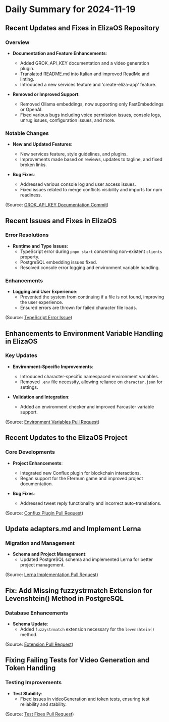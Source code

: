 # Daily Summary for 2024-11-19

## Recent Updates and Fixes in ElizaOS Repository

### Overview
- **Documentation and Feature Enhancements**:
  - Added GROK_API_KEY documentation and a video generation plugin.
  - Translated README.md into Italian and improved ReadMe and linting.
  - Introduced a new services feature and 'create-eliza-app' feature.

- **Removed or Improved Support**:
  - Removed Ollama embeddings, now supporting only FastEmbeddings or OpenAI.
  - Fixed various bugs including voice permission issues, console logs, unrug issues, configuration issues, and more.

### Notable Changes
- **New and Updated Features**:
  - New services feature, style guidelines, and plugins.
  - Improvements made based on reviews, updates to tagline, and fixed broken links.

- **Bug Fixes**:
  - Addressed various console log and user access issues.
  - Fixed issues related to merge conflicts visibility and imports for npm readiness.

(Source: [GROK_API_KEY Documentation Commit](https://github.com/elizaOS/eliza/commit/5fdbee6df504e7505d80a7657948d98e571bf18d))

## Recent Issues and Fixes in ElizaOS

### Error Resolutions
- **Runtime and Type Issues**:
  - TypeScript error during `pnpm start` concerning non-existent `clients` property.
  - PostgreSQL embedding issues fixed.
  - Resolved console error logging and environment variable handling.

### Enhancements
- **Logging and User Experience**:
  - Prevented the system from continuing if a file is not found, improving the user experience.
  - Ensured errors are thrown for failed character file loads.

(Source: [TypeScript Error Issue](https://github.com/elizaOS/eliza/issues/423))

## Enhancements to Environment Variable Handling in ElizaOS

### Key Updates
- **Environment-Specific Improvements**:
  - Introduced character-specific namespaced environment variables.
  - Removed `.env` file necessity, allowing reliance on `character.json` for settings.

- **Validation and Integration**:
  - Added an environment checker and improved Farcaster variable support.

(Source: [Environment Variables Pull Request](https://github.com/elizaOS/eliza/pull/410))

## Recent Updates to the ElizaOS Project

### Core Developments
- **Project Enhancements**:
  - Integrated new Conflux plugin for blockchain interactions.
  - Began support for the Eternum game and improved project documentation.

- **Bug Fixes**:
  - Addressed tweet reply functionality and incorrect auto-translations.

(Source: [Conflux Plugin Pull Request](https://github.com/elizaOS/eliza/pull/417))

## Update adapters.md and Implement Lerna

### Migration and Management
- **Schema and Project Management**:
  - Updated PostgreSQL schema and implemented Lerna for better project management.

(Source: [Lerna Implementation Pull Request](https://github.com/elizaOS/eliza/pull/428))

## Fix: Add Missing fuzzystrmatch Extension for Levenshtein() Method in PostgreSQL

### Database Enhancements
- **Schema Update**:
  - Added `fuzzystrmatch` extension necessary for the `levenshtein()` method.

(Source: [Extension Pull Request](https://github.com/elizaOS/eliza/pull/460))

## Fixing Failing Tests for Video Generation and Token Handling

### Testing Improvements
- **Test Stability**:
  - Fixed issues in videoGeneration and token tests, ensuring test reliability and stability.

(Source: [Test Fixes Pull Request](https://github.com/elizaOS/eliza/pull/465))

